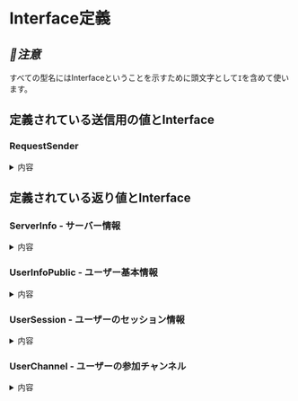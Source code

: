 # Interface定義

## ***📢注意*** 

すべての型名にはInterfaceということを示すために頭文字として`I`を含めて使います。

## 定義されている送信用の値とInterface

### RequestSender
<details>
  <summary>内容</summary>
  
* バックエンドへのほとんどのリクエストに必要なパラメータ。セッション認証やロール権限の確認のために使われる。
  - userid - 送信者のユーザーID。
  - sessionid - 認証する度にもらえるセッションID。
* Interface
```
{
  userid: string,
  sessionid: string
}
```
</details>

## 定義されている返り値とInterface

### ServerInfo - サーバー情報
<details>
  <summary>内容</summary>

* インスタンス情報。インスタンスの設定や新規登録設定も含め、ログイン前でも受信できる。
  - 認証前の受信の場合inviteCodeが無い状態で返ってくる。
* Interface
```
{
  servername: string,
  registration: {
    available: boolean,
    invite: {
      inviteOnly: boolean,
      inviteCode: string|undefined,
    }
  },
  config: {
    PROFILE: {
      iconMaxSize: number,
      usernameMaxLength: number
    },
    CHANNEL: {
      channelIdAnnounceRegistration: string,
      defaultJoinOnRegister: string[],
    },
    MESSAGE: {
      TxtMaxLength: number,
      FileMaxSize: number
    }
  }
}
```
</details>

### UserInfoPublic - ユーザー基本情報
<details>
  <summary>内容</summary>

* ユーザーの基本情報。名前に`Public`とついているのはバックエンド内でDBに保存する`UserInfo`はパスワードを含めているため。
* Interface
```
{
  userId: string,
  name: string,
  role: string,
  loggedin: string,
  banned: boolean,
}
```
</details>

### UserSession - ユーザーのセッション情報
<details>
  <summary>内容</summary>

* ユーザーのセッション情報。セッション認証する際はこの中のセッションIDを使って認証する。
* Interface
```
{
  userId: string,
  sessionId: string,
  name: string,
  loggedinTime: Date,
  loggedinTimeFirst: Date
}
```
</details>

### UserChannel - ユーザーの参加チャンネル
<details>
  <summary>内容</summary>

* ユーザーが参加しているチャンネル情報。DB上の`channelIds`は文字列で保存している。
* Interface
```
{
  userId: string,
  channelIds: string[],
}
```
</details>
